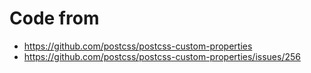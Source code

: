 # Code from

- https://github.com/postcss/postcss-custom-properties
- https://github.com/postcss/postcss-custom-properties/issues/256
